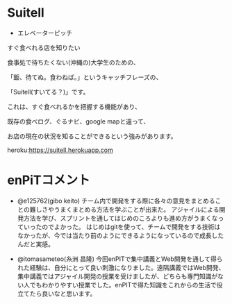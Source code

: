 # Suitell

* エレベーターピッチ

すぐ食べれる店を知りたい

食事処で待ちたくない(沖縄の)大学生のための、

「飯、待てぬ。食わねば。」というキャッチフレーズの、

「Suitell(すいてる？)」です。

これは、すぐ食べれるかを把握する機能があり、

既存の食べログ、ぐるナビ、google mapと違って、

お店の現在の状況を知ることができるという強みがあります。


heroku:https://suitell.herokuapp.com

# enPiTコメント

* @e125762(gibo keito)
チーム内で開発をする際に各々の意見をまとめることの難しさやうまくまとめる方法を学ぶことが出来た。
アジャイルによる開発方法を学び、スプリントを通してはじめのころよりも進め方がうまくなっていったのでよかった。
はじめはgitを使って、チームで開発をする技術はなかったが、今では当たり前のようにできるようになっているので成長したんだと実感。

* @itomasameteo(糸洲 昌隆)
今回enPITで集中講義とWeb開発を通して得られた経験は、自分にとって良い刺激になりました。遠隔講義ではWeb開発、集中講義ではアジャイル開発の授業を受けましたが、どちらも專門知識がない人でもわかりやすい授業でした。enPITで得た知識をこれからの生活で役立てたら良いなと思います。
